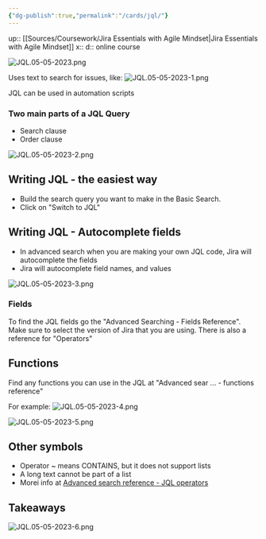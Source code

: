 ```yaml
---
{"dg-publish":true,"permalink":"/cards/jql/"}
---
```


up:: [[Sources/Coursework/Jira Essentials with Agile Mindset\|Jira Essentials with Agile Mindset]] 
x:: 
d:: online course

![JQL.05-05-2023.png](/img/user/Extras/Images/JQL.05-05-2023.png)

Uses text to search for issues, like: 
![JQL.05-05-2023-1.png](/img/user/Extras/Images/JQL.05-05-2023-1.png)

JQL can be used in automation scripts 

### Two main parts of a JQL Query

- Search clause
- Order clause

![JQL.05-05-2023-2.png](/img/user/Extras/Images/JQL.05-05-2023-2.png)

## Writing JQL - the easiest way

- Build the search query you want to make in the Basic Search. 
- Click on "Switch to JQL"

## Writing JQL - Autocomplete fields

- In advanced search when you are making your own JQL code, Jira will autocomplete the fields 
- Jira will autocomplete field names, and values 

![JQL.05-05-2023-3.png](/img/user/Extras/Images/JQL.05-05-2023-3.png)

### Fields

To find the JQL fields go the "Advanced Searching - Fields Reference". Make sure to select the version of Jira that you are using. There is also a reference for "Operators"

## Functions 

Find any functions you can use in the JQL at "Advanced sear ... - functions reference"

For example: 
![JQL.05-05-2023-4.png](/img/user/Extras/Images/JQL.05-05-2023-4.png)

![JQL.05-05-2023-5.png](/img/user/Extras/Images/JQL.05-05-2023-5.png)

## Other symbols

- Operator ~ means CONTAINS, but it does not support lists 
- A long text cannot be part of a list 
- Morei info at [Advanced search reference - JQL operators](https://support.atlassian.com/jira-software-cloud/docs/advanced-search-reference-jql-operators/#Advancedsearchingoperatorsreference-CONTAINS-CONTAINS--)

## Takeaways

![JQL.05-05-2023-6.png](/img/user/Extras/Images/JQL.05-05-2023-6.png)

